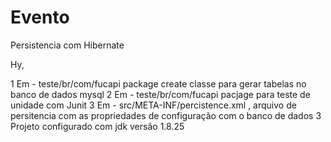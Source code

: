 # Evento
Persistencia com Hibernate


Hy,

1  Em - teste/br/com/fucapi package create classe para gerar tabelas no banco de dados mysql
2  Em - teste/br/com/fucapi pacjage para teste de unidade com Junit
3  Em - src/META-INF/percistence.xml , arquivo de persitencia com as propriedades de configuração com o banco de dados
3  Projeto configurado com jdk versão 1.8.25
